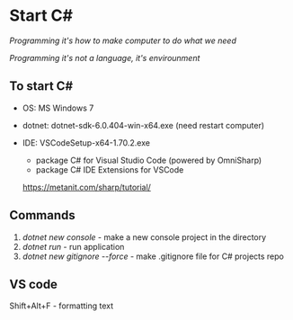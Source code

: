 # Start C#

*Programming it's how to make computer to do what we need*

*Programming it's not a language, it's envirounment*


## To start C#

- OS: MS Windows 7

- dotnet: dotnet-sdk-6.0.404-win-x64.exe (need restart computer)

- IDE: VSCodeSetup-x64-1.70.2.exe
	+ package C# for Visual Studio Code (powered by OmniSharp)
	+ package C# IDE Extensions for VSCode

	https://metanit.com/sharp/tutorial/


## Commands

1. *dotnet new console* - make a new console project in the directory
2. *dotnet run* - run application
3. *dotnet new gitignore --force* - make .gitignore file for C# projects repo


## VS code

Shift+Alt+F - formatting text
